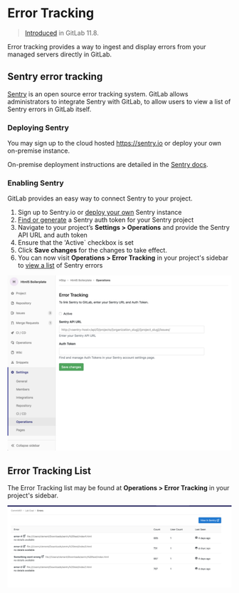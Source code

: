 # Error Tracking

> [Introduced](https://gitlab.com/groups/gitlab-org/-/epics/169) in GitLab 11.8.

Error tracking provides a way to ingest and display errors from your managed servers directly in GitLab.

## Sentry error tracking

[Sentry](https://sentry.io/) is an open source error tracking system. GitLab allows administrators to integrate Sentry with GitLab, to allow users to view a list of Sentry errors in GitLab itself.

### Deploying Sentry

You may sign up to the cloud hosted https://sentry.io or deploy your own on-premise instance.

On-premise deployment instructions are detailed in the [Sentry docs](https://docs.sentry.io/server/installation/).

### Enabling Sentry

GitLab provides an easy way to connect Sentry to your project.

1. Sign up to Sentry.io or [deploy your own](#deploying-sentry) Sentry instance
1. [Find or generate](https://docs.sentry.io/api/auth/) a Sentry auth token for your Sentry project
1. Navigate to your project’s **Settings > Operations** and provide the Sentry API URL and auth token
1. Ensure that the 'Active` checkbox is set
1. Click **Save changes** for the changes to take effect.
1. You can now visit **Operations > Error Tracking** in your project's sidebar to [view a list](#error-tracking-list) of Sentry errors

![Error Tracking configuration](img/error_tracking_configuration.png)

## Error Tracking List

The Error Tracking list may be found at **Operations > Error Tracking** in your project's sidebar.

![Error Tracking list](img/error_tracking_list_temporary.png)
